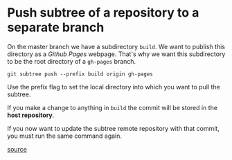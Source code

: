 # Push subtree of a repository to a separate branch

On the master branch we have a subdirectory `build`.
We want to publish this directory as a _Github Pages_ webpage.
That's why we want this subdirectory to be the root directory of a `gh-pages` branch.

    git subtree push --prefix build origin gh-pages

Use the prefix flag to set the local directory into which you want to pull the subtree.

If you make a change to anything in `build` the commit will be stored in the **host repository**.

If you now want to update the subtree remote repository with that commit, you must run the same command again.

[source](https://gist.github.com/cobyism/4730490)
